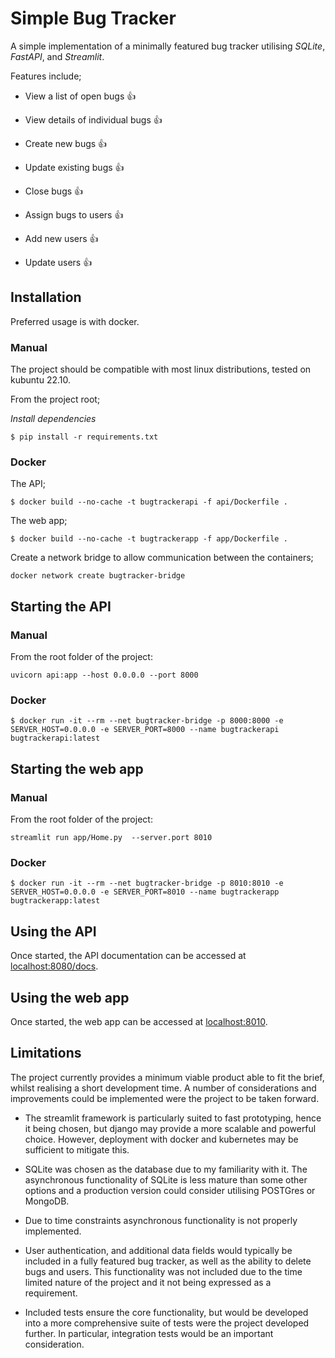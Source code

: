 
# Simple Bug Tracker 

A simple implementation of a minimally featured bug tracker utilising *SQLite*, *FastAPI*, and *Streamlit*.

Features include;

* View a list of open bugs :thumbsup:

* View details of individual bugs :thumbsup:

* Create new bugs :thumbsup:

* Update existing bugs :thumbsup:

* Close bugs :thumbsup:

* Assign bugs to users :thumbsup:

* Add new users :thumbsup:

* Update users :thumbsup:

## Installation

Preferred usage is with docker. 

### Manual 
The project should be compatible with most linux distributions, tested on kubuntu 22.10.

From the project root; 

*Install dependencies*
```
$ pip install -r requirements.txt
```

### Docker

The API;
```
$ docker build --no-cache -t bugtrackerapi -f api/Dockerfile .
```

The web app;
```
$ docker build --no-cache -t bugtrackerapp -f app/Dockerfile .
```

Create a network bridge to allow communication between the containers;
```
docker network create bugtracker-bridge
```

## Starting the API

### Manual

From the root folder of the project:
```
uvicorn api:app --host 0.0.0.0 --port 8000
```

### Docker

```
$ docker run -it --rm --net bugtracker-bridge -p 8000:8000 -e SERVER_HOST=0.0.0.0 -e SERVER_PORT=8000 --name bugtrackerapi bugtrackerapi:latest
```

## Starting the web app

### Manual

From the root folder of the project:
```
streamlit run app/Home.py  --server.port 8010 
```

### Docker

```
$ docker run -it --rm --net bugtracker-bridge -p 8010:8010 -e SERVER_HOST=0.0.0.0 -e SERVER_PORT=8010 --name bugtrackerapp bugtrackerapp:latest
```

## Using the API

Once started, the API documentation can be accessed at [localhost:8080/docs](localhost:8080/docs).

## Using the web app

Once started, the web app can be accessed at [localhost:8010](localhost:8010).

## Limitations

The project currently provides a minimum viable product able to fit the brief, whilst realising a short development time. A number of considerations and improvements could be implemented were the project to be taken forward.

* The streamlit framework is particularly suited to fast prototyping, hence it being chosen, but django may provide a more scalable and powerful choice. However, deployment with docker and kubernetes may be sufficient to mitigate this.

* SQLite was chosen as the database due to my familiarity with it. The asynchronous functionality of SQLite is less mature than some other options and a production version could consider utilising POSTGres or MongoDB.

* Due to time constraints asynchronous functionality is not properly implemented.

* User authentication, and additional data fields would typically be included in a fully featured bug tracker, as well as the ability to delete bugs and users. This functionality was not included due to the time limited nature of the project and it not being expressed as a requirement.

* Included tests ensure the core functionality, but would be developed into a more comprehensive suite of tests were the project developed further. In particular, integration tests would be an important consideration.
